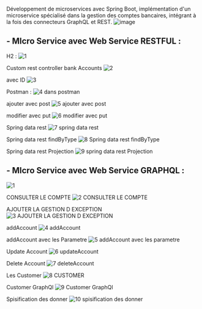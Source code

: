Développement de microservices avec Spring Boot, implémentation d'un microservice spécialisé dans la gestion des comptes bancaires, intégrant à la fois des connecteurs GraphQL et REST.
![image](https://github.com/MansourAnas1/MIcro-Service-avec-Web-Service-RESTFUL-et-GRAPHQL/assets/167020036/e0254116-3dcd-4bf3-900f-969e4f6c3760)

## - MIcro Service avec Web Service RESTFUL : 
H2 :
![1](https://github.com/MansourAnas1/MIcro-Service-avec-Web-Service-RESTFUL-et-GRAPHQL/assets/167020036/02308577-12b0-4822-8f2f-05b2c8aa428c)

Custom rest controller
bank Accounts 
![2](https://github.com/MansourAnas1/MIcro-Service-avec-Web-Service-RESTFUL-et-GRAPHQL/assets/167020036/a1272bdd-d26e-4a96-9d29-212f7ce52285)
 
avec ID 
![3](https://github.com/MansourAnas1/MIcro-Service-avec-Web-Service-RESTFUL-et-GRAPHQL/assets/167020036/4f415b66-26a0-4207-b409-117e9b71c95a)

Postman : 
![4 dans postman](https://github.com/MansourAnas1/MIcro-Service-avec-Web-Service-RESTFUL-et-GRAPHQL/assets/167020036/4f813727-5bde-4be8-a409-d8fe473c3a8a)

ajouter avec  post
![5 ajouter avec  post](https://github.com/MansourAnas1/MIcro-Service-avec-Web-Service-RESTFUL-et-GRAPHQL/assets/167020036/0de51ae1-4f42-4d96-bace-d6bd1d37d725)

modifier avec put
![6 modifier avec put](https://github.com/MansourAnas1/MIcro-Service-avec-Web-Service-RESTFUL-et-GRAPHQL/assets/167020036/b58ddfef-2a21-427d-b724-1f28793fe87c)

Spring data rest
![7 spring data rest](https://github.com/MansourAnas1/MIcro-Service-avec-Web-Service-RESTFUL-et-GRAPHQL/assets/167020036/3105b1a1-a18d-4f14-9d0c-a88d0b11fa4e)

Spring data rest  findByType
![8 Spring data rest  findByType](https://github.com/MansourAnas1/MIcro-Service-avec-Web-Service-RESTFUL-et-GRAPHQL/assets/167020036/650826d1-b1b9-478c-b20f-4f12e761292f)

Spring data rest Projection
![9 spring data rest Projection](https://github.com/MansourAnas1/MIcro-Service-avec-Web-Service-RESTFUL-et-GRAPHQL/assets/167020036/15403169-6d59-48c1-84c3-7e22df9eeb55)


## - MIcro Service avec Web Service GRAPHQL : 
![1](https://github.com/MansourAnas1/MIcro-Service-avec-Web-Service-RESTFUL-et-GRAPHQL/assets/167020036/1f0288f2-a3fd-4895-bdb5-d2b768461dfd)

CONSULTER LE COMPTE
![2 CONSULTER LE COMPTE](https://github.com/MansourAnas1/MIcro-Service-avec-Web-Service-RESTFUL-et-GRAPHQL/assets/167020036/016121a3-1213-4ddc-84f3-3bb8ad44363a)

AJOUTER LA GESTION D EXCEPTION
![3 AJOUTER LA GESTION D EXCEPTION](https://github.com/MansourAnas1/MIcro-Service-avec-Web-Service-RESTFUL-et-GRAPHQL/assets/167020036/17088a59-f1ec-4601-b56e-f00f0464623e)

addAccount 
![4 addAccount](https://github.com/MansourAnas1/MIcro-Service-avec-Web-Service-RESTFUL-et-GRAPHQL/assets/167020036/ef8be57d-6d7b-43c2-9e2c-4d993feda00e)

addAccount avec les Parametre 
![5 addAccount avec les parametre](https://github.com/MansourAnas1/MIcro-Service-avec-Web-Service-RESTFUL-et-GRAPHQL/assets/167020036/8501ae3d-344e-4a0c-a13f-e40640f5a1f0)

Update Account
![6 updateAccount](https://github.com/MansourAnas1/MIcro-Service-avec-Web-Service-RESTFUL-et-GRAPHQL/assets/167020036/29a270f6-254f-44b0-962e-c52b386d8e14)

Delete Account 
![7 deleteAccount](https://github.com/MansourAnas1/MIcro-Service-avec-Web-Service-RESTFUL-et-GRAPHQL/assets/167020036/16fdeb96-7e03-49bc-8e93-13977f2de0d3)

Les Customer 
![8 CUSTOMER](https://github.com/MansourAnas1/MIcro-Service-avec-Web-Service-RESTFUL-et-GRAPHQL/assets/167020036/68b63bc7-74e8-4fbc-8335-340827cf9d26)

Customer GraphQl
![9 Customer GraphQl](https://github.com/MansourAnas1/MIcro-Service-avec-Web-Service-RESTFUL-et-GRAPHQL/assets/167020036/4b664a7c-f9df-4a24-ba65-0bc00fcc10ee)

Spisification des donner 
![10 spisification des donner](https://github.com/MansourAnas1/MIcro-Service-avec-Web-Service-RESTFUL-et-GRAPHQL/assets/167020036/74649db6-688f-4948-bf5e-43aa2ae82709)

